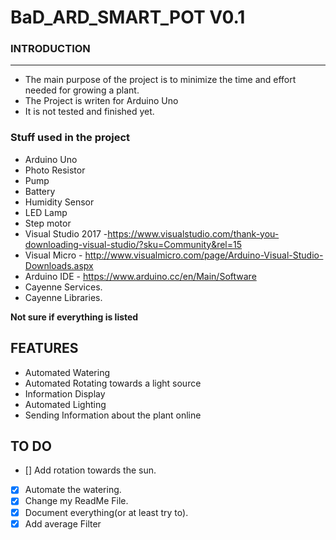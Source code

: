 # BaD_ARD_SMART_POT V0.1

### INTRODUCTION
------------------------------
- The main purpose of the project is to minimize the time and effort needed for growing a plant.
- The Project is writen for Arduino Uno
- It is not tested and finished yet.

### Stuff used in the project

- Arduino Uno
- Photo Resistor
- Pump
- Battery
- Humidity Sensor
- LED Lamp
- Step motor
- Visual Studio 2017 -https://www.visualstudio.com/thank-you-downloading-visual-studio/?sku=Community&rel=15
- Visual Micro - http://www.visualmicro.com/page/Arduino-Visual-Studio-Downloads.aspx
- Arduino IDE - https://www.arduino.cc/en/Main/Software
- Cayenne Services.
- Cayenne Libraries.


**Not sure if everything is listed**

## FEATURES

- Automated Watering
- Automated Rotating towards a light source
- Information Display
- Automated Lighting
- Sending Information about the plant online

## TO DO

- [] Add rotation towards the sun.
- [x] Automate the watering.
- [x] Change my ReadMe File.
- [x] Document everything(or at least try to).
- [x] Add average Filter
